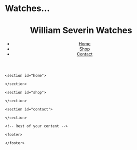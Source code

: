 # Watches...
<!DOCTYPE html>
<html lang="en">
<head>
    <meta charset="UTF-8">
    <meta name="viewport" content="width=device-width, initial-scale=1.0">
    <link rel="stylesheet" href="styles.css"> <!-- Link to your CSS file for styling -->
</head>
<body>
    <header>
        <h1>William Severin Watches</h1>
        <nav>
            <ul>
                <li><a href="#home">Home</a></li>
                <li><a href="#shop">Shop</a></li>
                <li><a href="#contact">Contact</a></li>
            </ul>
        </nav>
    </header>

    <section id="home">
       
    </section>

    <section id="shop">
      
    </section>

    <section id="contact">
      
    </section>

    <!-- Rest of your content -->

    <footer>
        
    </footer>
</body>
</html>



    
